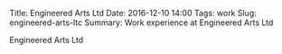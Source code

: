Title: Engineered Arts Ltd
Date: 2016-12-10 14:00
Tags: work
Slug: engineered-arts-ltc
Summary: Work experience at Engineered Arts Ltd

Engineered Arts Ltd